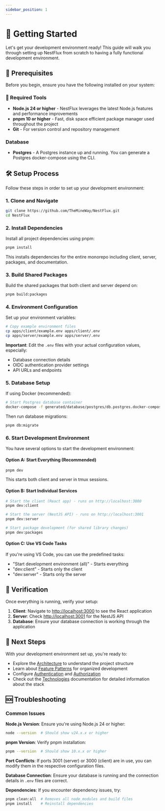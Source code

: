 ```yaml
---
sidebar_position: 1
---
```


# 🚀 Getting Started

Let's get your development environment ready! This guide will walk you through setting up NestFlux from scratch to having a fully functional development environment.

## 🧾 Prerequisites

Before you begin, ensure you have the following installed on your system:

### 🔨 Required Tools
- **Node.js 24 or higher** - NestFlux leverages the latest Node.js features and performance improvements
- **pnpm 10 or higher** - Fast, disk space efficient package manager used throughout the project
- **Git** - For version control and repository management

### Database
- **Postgres** - A Postgres instance up and running. You can generate a Postgres docker-compose using the CLI.

## 🛠️ Setup Process

Follow these steps in order to set up your development environment:

### 1. Clone and Navigate

```bash
git clone https://github.com/TheMineWay/NestFlux.git
cd NestFlux
```

### 2. Install Dependencies

Install all project dependencies using pnpm:

```bash
pnpm install
```

This installs dependencies for the entire monorepo including client, server, packages, and documentation.

### 3. Build Shared Packages

Build the shared packages that both client and server depend on:

```bash
pnpm build:packages
```

### 4. Environment Configuration

Set up your environment variables:

```bash
# Copy example environment files
cp apps/client/example.env apps/client/.env
cp apps/server/example.env apps/server/.env
```

**Important**: Edit the `.env` files with your actual configuration values, especially:
- Database connection details
- OIDC authentication provider settings
- API URLs and endpoints

### 5. Database Setup

If using Docker (recommended):

```bash
# Start Postgres database container
docker-compose -f generated/database/postgres/db.postgres.docker-compose.yml up -d
```

Then run database migrations:

```bash
pnpm db:migrate
```

### 6. Start Development Environment

You have several options to start the development environment:

#### Option A: Start Everything (Recommended)
```bash
pnpm dev
```
This starts both client and server in tmux sessions.

#### Option B: Start Individual Services
```bash
# Start the client (React app) - runs on http://localhost:3000
pnpm dev:client

# Start the server (NestJS API) - runs on http://localhost:3001  
pnpm dev:server

# Start package development (for shared library changes)
pnpm dev:packages
```

#### Option C: Use VS Code Tasks
If you're using VS Code, you can use the predefined tasks:
- "Start development environment (all)" - Starts everything
- "dev:client" - Starts only the client
- "dev:server" - Starts only the server

## 🎯 Verification

Once everything is running, verify your setup:

1. **Client**: Navigate to [http://localhost:3000](http://localhost:3000) to see the React application
2. **Server**: Check [http://localhost:3001](http://localhost:3001) for the NestJS API
3. **Database**: Ensure your database connection is working through the application

## 🚦 Next Steps

With your development environment set up, you're ready to:

- Explore the [Architecture](../architecture/index.md) to understand the project structure
- Learn about [Feature Patterns](../architecture/features.md) for organized development  
- Configure [Authentication](../security/authentication.md) and [Authorization](../security/authorization.md)
- Check out the [Technologies](../technologies/index.md) documentation for detailed information about the stack

## 🆘 Troubleshooting

### Common Issues

**Node.js Version**: Ensure you're using Node.js 24 or higher:
```bash
node --version  # Should show v24.x.x or higher
```

**pnpm Version**: Verify pnpm installation:
```bash
pnpm --version  # Should show 10.x.x or higher
```

**Port Conflicts**: If ports 3001 (server) or 3000 (client) are in use, you can modify them in the respective configuration files.

**Database Connection**: Ensure your database is running and the connection details in `.env` files are correct.

**Dependencies**: If you encounter dependency issues, try:
```bash
pnpm clean:all  # Removes all node_modules and build files
pnpm install    # Reinstall dependencies
```
